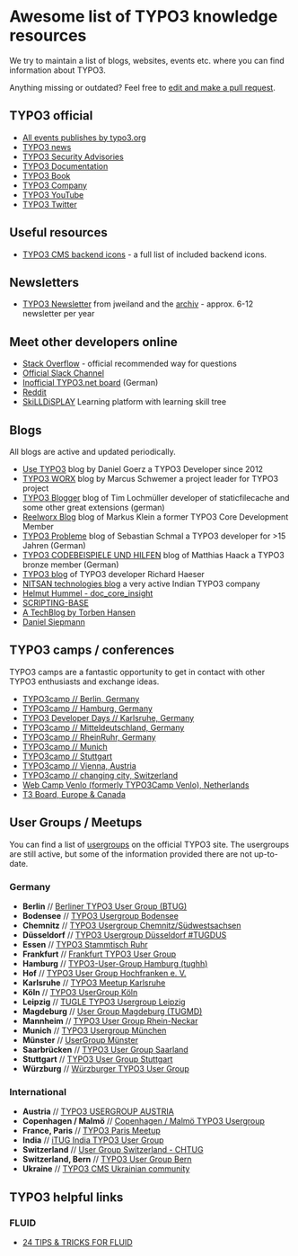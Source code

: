 # Awesome list of TYPO3 knowledge resources

We try to maintain a list of blogs, websites, events etc. where you can find information about TYPO3.

Anything missing or outdated? Feel free to [edit and make a pull request](https://github.com/nextmotion/TYPO3-knowledge-resources/edit/master/README.md).

## TYPO3 official

- [All events publishes by typo3.org](https://typo3.org/community/events/)
- [TYPO3 news](https://typo3.org/project/news/)
- [TYPO3 Security Advisories](https://typo3.org/help/security-advisories/)
- [TYPO3 Documentation](https://docs.typo3.org/)
- [TYPO3 Book](https://www.typo3book.com/)
- [TYPO3 Company](https://typo3.com/)
- [TYPO3 YouTube](https://www.youtube.com/user/typo3)
- [TYPO3 Twitter](https://twitter.com/typo3)

## Useful resources

- [TYPO3 CMS backend icons](https://typo3.github.io/TYPO3.Icons/index.html) - a full list of included backend icons.

## Newsletters 

- [TYPO3 Newsletter](https://jweiland.net/typo3-newsletter.html) from jweiland and the [archiv](https://jweiland.net/typo3-newsletter/typo3-newsletter-archiv.html) - approx. 6-12 newsletter per year 

## Meet other developers online

- [Stack Overflow](https://stackoverflow.com/questions/tagged/typo3) - official recommended way for questions 
- [Official Slack Channel](https://wiki.typo3.org/Slack)  
- [Inofficial TYPO3.net board](https://www.typo3.net) (German)
- [Reddit](https://www.reddit.com/r/TYPO3/)
- [SkiLLDiSPLAY](https://www.skilldisplay.eu/) Learning platform with learning skill tree

## Blogs

All blogs are active and updated periodically.

- [Use TYPO3](https://usetypo3.com) blog by Daniel Goerz a TYPO3 Developer since 2012
- [TYPO3 WORX](https://typo3worx.eu) blog by Marcus Schwemer a project leader for TYPO3 project
- [TYPO3 Blogger](https://typo3blogger.de) blog of Tim Lochmüller developer of staticfilecache and some other great extensions (german)
- [Reelworx Blog](https://blog.reelworx.at) blog of Markus Klein a former TYPO3 Core Development Member 
- [TYPO3 Probleme](http://www.typo3-probleme.de) blog of Sebastian Schmal a TYPO3 developer for >15 Jahren (German)
- [TYPO3 CODEBEISPIELE UND HILFEN](https://blog.matthaa.de) blog of Matthias Haack a TYPO3 bronze member (German)
- [TYPO3 blog](https://www.richardhaeser.com/typo3-blog) of TYPO3 developer Richard Haeser
- [NITSAN technologies blog](https://www.nitsan.in/de/blog/) a very active Indian TYPO3 company
- [Helmut Hummel - doc_core_insight](https://insight.helhum.io)
- [SCRIPTING-BASE](https://scripting-base.de/blog.html)
- [A TechBlog by Torben Hansen](https://www.derhansen.de/)
- [Daniel Siepmann](https://daniel-siepmann.de/filtered-blog-posts/topic/typo3.html)

## TYPO3 camps / conferences

TYPO3 camps are a fantastic opportunity to get in contact with other TYPO3 enthusiasts and exchange ideas.

- [TYPO3camp // Berlin, Germany](https://typo3camp-berlin.de/sponsoren/)
- [TYPO3camp // Hamburg, Germany](https://hamburg.typo3camp.de)
- [TYPO3 Developer Days // Karlsruhe, Germany](https://t3dd20.typo3.com)
- [TYPO3camp // Mitteldeutschland, Germany](https://www.typo3camp-mitteldeutschland.de)
- [TYPO3camp // RheinRuhr, Germany](https://www.typo3camp-rheinruhr.de)
- [TYPO3camp // Munich](https://www.typo3camp-munich.de)
- [TYPO3camp // Stuttgart](https://t3cs.de/)
- [TYPO3camp // Vienna, Austria](https://www.typo3camp.at)
- [TYPO3camp // changing city, Switzerland](https://www.typo3camp.ch)
- [Web Camp Venlo (formerly TYPO3Camp Venlo), Netherlands](https://www.webcampvenlo.nl)
- [T3 Board, Europe & Canada](https://t3board.typo3.org)

## User Groups / Meetups

You can find a list of [usergroups](https://typo3.org/community/meet/user-groups) on the official TYPO3 site. The usergroups are still active, but some of the information provided there are not up-to-date.

### Germany

- **Berlin** // [Berliner TYPO3 User Group (BTUG)](https://www.btug.org)
- **Bodensee** // [TYPO3 Usergroup Bodensee](https://t3see.de)
- **Chemnitz** // [TYPO3 Usergroup Chemnitz/Südwestsachsen](https://www.meetup.com/TYPO3-Usergroup-Chemnitz-Sudwestsachsen/)
- **Düsseldorf** // [TYPO3 Usergroup Düsseldorf #TUGDUS](https://www.meetup.com/TYPO3-User-Group-Dusseldorf/)
- **Essen** // [TYPO3 Stammtisch Ruhr](https://typo3-ruhr.org)
- **Frankfurt** // [Frankfurt TYPO3 User Group](http://www.ftug.de)
- **Hamburg** // [TYPO3-User-Group Hamburg (tughh)](https://wiki.typo3.org/Usergroups/Hamburg)
- **Hof** // [TYPO3 User Group Hochfranken e. V.](https://www.facebook.com/t3ughof/)
- **Karlsruhe** // [TYPO3 Meetup Karlsruhe](https://www.meetup.com/TYPO3-Meetup-Karlsruhe/)
- **Köln** // [TYPO3 UserGroup Köln](https://tugcgn.de/startseite/)
- **Leipzig** // [TUGLE TYPO3 Usergroup Leipzig](https://www.tugle.de/ueber-tugle/)
- **Magdeburg** // [User Group Magdeburg (TUGMD)](https://www.meetup.com/TYPO3-UserGroup-Magdeburg)
- **Mannheim** // [TYPO3 User Group Rhein-Neckar](https://www.meetup.com/TYPO3-User-Group-Rhein-Neckar)
- **Munich** // [TYPO3 Usergroup München](http://www.mtug.de)
- **Münster** // [UserGroup Münster](https://www.meetup.com/TYPO3-UserGroup-Munster)
- **Saarbrücken** // [TYPO3 User Group Saarland](https://www.meetup.com/TYPO3-Usergroup-Saar)
- **Stuttgart** // [TYPO3 User Group Stuttgart](https://t3ugs.de)
- **Würzburg** // [Würzburger TYPO3 User Group](https://wuetug.de)

### International

- **Austria** // [TYPO3 USERGROUP AUSTRIA](https://tuga.at)
- **Copenhagen / Malmö** // [Copenhagen / Malmö TYPO3 Usergroup](https://www.meetup.com/Copenhagen-Malmo-TYPO3/)
- **France, Paris** // [TYPO3 Paris Meetup](https://www.meetup.com/TYPO3-Paris-Meetup/)
- **India** // [iTUG India TYPO3 User Group](https://www.itug.in)
- **Switzerland** // [User Group Switzerland - CHTUG](https://www.meetup.com/TYPO3-User-Group-Schweiz)
- **Switzerland, Bern** // [TYPO3 User Group Bern](https://www.meetup.com/TYPO3-User-Group-Bern/)
- **Ukraine** // [TYPO3 CMS Ukrainian community](https://www.typo3.org.ua)

## TYPO3 helpful links

### FLUID
- [24 TIPS & TRICKS FOR FLUID](https://usetypo3.com/24-fluid-tips.html#c427)
